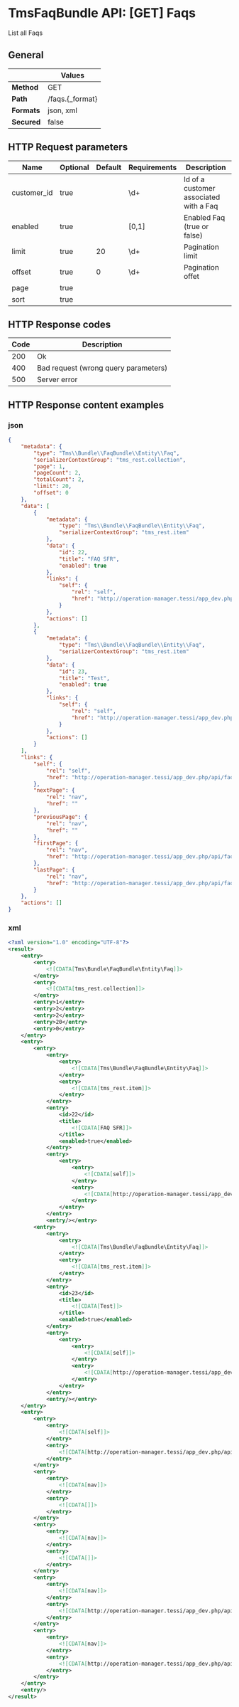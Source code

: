 TmsFaqBundle API: [GET] Faqs
============================

List all Faqs

## General
|             | Values
|-------------|-------
| **Method**  | GET
| **Path**    | /faqs.{_format}
| **Formats** | json, xml
| **Secured** | false

## HTTP Request parameters
| Name        | Optional | Default | Requirements | Description
|-------------|----------|---------|--------------|------------
| customer_id | true     |         | \d+          | Id of a customer associated with a Faq
| enabled     | true     |         | [0,1]        | Enabled Faq (true or false)
| limit       | true     | 20      | \d+          | Pagination limit
| offset      | true     | 0       | \d+          | Pagination offet
| page        | true     |         |              |
| sort        | true     |         |              |

## HTTP Response codes
| Code | Description
|------|------------
| 200  | Ok
| 400  | Bad request (wrong query parameters)
| 500  | Server error

## HTTP Response content examples

### json
```json
{
    "metadata": {
        "type": "Tms\\Bundle\\FaqBundle\\Entity\\Faq",
        "serializerContextGroup": "tms_rest.collection",
        "page": 1,
        "pageCount": 2,
        "totalCount": 2,
        "limit": 20,
        "offset": 0
    },
    "data": [
        {
            "metadata": {
                "type": "Tms\\Bundle\\FaqBundle\\Entity\\Faq",
                "serializerContextGroup": "tms_rest.item"
            },
            "data": {
                "id": 22,
                "title": "FAQ SFR",
                "enabled": true
            },
            "links": {
                "self": {
                    "rel": "self",
                    "href": "http://operation-manager.tessi/app_dev.php/api/faqs/22.json"
                }
            },
            "actions": []
        },
        {
            "metadata": {
                "type": "Tms\\Bundle\\FaqBundle\\Entity\\Faq",
                "serializerContextGroup": "tms_rest.item"
            },
            "data": {
                "id": 23,
                "title": "Test",
                "enabled": true
            },
            "links": {
                "self": {
                    "rel": "self",
                    "href": "http://operation-manager.tessi/app_dev.php/api/faqs/23.json"
                }
            },
            "actions": []
        }
    ],
    "links": {
        "self": {
            "rel": "self",
            "href": "http://operation-manager.tessi/app_dev.php/api/faqs?page=1&limit=20&offset=0"
        },
        "nextPage": {
            "rel": "nav",
            "href": ""
        },
        "previousPage": {
            "rel": "nav",
            "href": ""
        },
        "firstPage": {
            "rel": "nav",
            "href": "http://operation-manager.tessi/app_dev.php/api/faqs?page=1&limit=20&offset=0"
        },
        "lastPage": {
            "rel": "nav",
            "href": "http://operation-manager.tessi/app_dev.php/api/faqs?page=1&limit=20&offset=0"
        }
    },
    "actions": []
}
```

### xml
```xml
<?xml version="1.0" encoding="UTF-8"?>
<result>
    <entry>
        <entry>
            <![CDATA[Tms\Bundle\FaqBundle\Entity\Faq]]>
        </entry>
        <entry>
            <![CDATA[tms_rest.collection]]>
        </entry>
        <entry>1</entry>
        <entry>2</entry>
        <entry>2</entry>
        <entry>20</entry>
        <entry>0</entry>
    </entry>
    <entry>
        <entry>
            <entry>
                <entry>
                    <![CDATA[Tms\Bundle\FaqBundle\Entity\Faq]]>
                </entry>
                <entry>
                    <![CDATA[tms_rest.item]]>
                </entry>
            </entry>
            <entry>
                <id>22</id>
                <title>
                    <![CDATA[FAQ SFR]]>
                </title>
                <enabled>true</enabled>
            </entry>
            <entry>
                <entry>
                    <entry>
                        <![CDATA[self]]>
                    </entry>
                    <entry>
                        <![CDATA[http://operation-manager.tessi/app_dev.php/api/faqs/22.xml]]>
                    </entry>
                </entry>
            </entry>
            <entry/></entry>
        <entry>
            <entry>
                <entry>
                    <![CDATA[Tms\Bundle\FaqBundle\Entity\Faq]]>
                </entry>
                <entry>
                    <![CDATA[tms_rest.item]]>
                </entry>
            </entry>
            <entry>
                <id>23</id>
                <title>
                    <![CDATA[Test]]>
                </title>
                <enabled>true</enabled>
            </entry>
            <entry>
                <entry>
                    <entry>
                        <![CDATA[self]]>
                    </entry>
                    <entry>
                        <![CDATA[http://operation-manager.tessi/app_dev.php/api/faqs/23.xml]]>
                    </entry>
                </entry>
            </entry>
            <entry/></entry>
    </entry>
    <entry>
        <entry>
            <entry>
                <![CDATA[self]]>
            </entry>
            <entry>
                <![CDATA[http://operation-manager.tessi/app_dev.php/api/faqs.xml?page=1&limit=20&offset=0]]>
            </entry>
        </entry>
        <entry>
            <entry>
                <![CDATA[nav]]>
            </entry>
            <entry>
                <![CDATA[]]>
            </entry>
        </entry>
        <entry>
            <entry>
                <![CDATA[nav]]>
            </entry>
            <entry>
                <![CDATA[]]>
            </entry>
        </entry>
        <entry>
            <entry>
                <![CDATA[nav]]>
            </entry>
            <entry>
                <![CDATA[http://operation-manager.tessi/app_dev.php/api/faqs.xml?page=1&limit=20&offset=0]]>
            </entry>
        </entry>
        <entry>
            <entry>
                <![CDATA[nav]]>
            </entry>
            <entry>
                <![CDATA[http://operation-manager.tessi/app_dev.php/api/faqs.xml?page=1&limit=20&offset=0]]>
            </entry>
        </entry>
    </entry>
    <entry/>
</result>
```